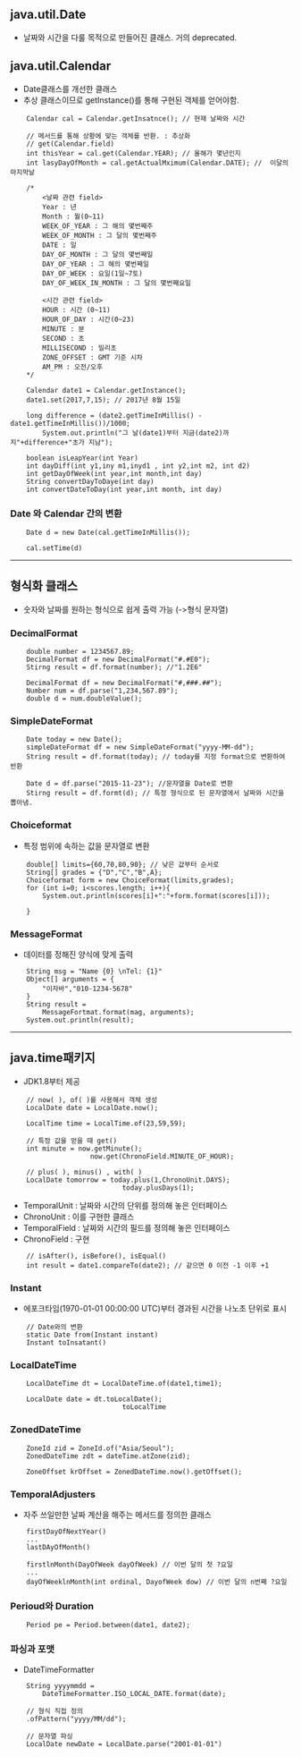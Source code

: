 ## java.util.Date
- 날짜와 시간을 다룰 목적으로 만들어진 클래스. 거의 deprecated.
## java.util.Calendar
- Date클래스를 개선한 클래스
- 추상 클래스이므로  getInstance()를 통해 구현된 객체를 얻어야함.
```
	Calendar cal = Calendar.getInsatnce(); // 현재 날짜와 시간
	
	// 메서드를 통해 상황에 맞는 객체를 반환. : 추상화
	// get(Calendar.field)
	int thisYear = cal.get(Calendar.YEAR); // 올해가 몇년인지
	int lasyDayOfMonth = cal.getActualMximum(Calendar.DATE); //  이달의 마지막날

	/*
		<날짜 관련 field>
		Year : 년
		Month : 월(0~11)
		WEEK_OF_YEAR : 그 해의 몇번째주
		WEEK_OF_MONTH : 그 달의 몇번째주
		DATE : 일
		DAY_OF_MONTH : 그 달의 몇번째일
		DAY_OF_YEAR : 그 해의 몇번째일
		DAY_OF_WEEK : 요일(1일~7토)
		DAY_OF_WEEK_IN_MONTH : 그 달의 몇번째요일

		<시간 관련 field>
		HOUR : 시간 (0~11)
		HOUR_OF_DAY : 시간(0~23)
		MINUTE : 분
		SECOND : 초
		MILLISECOND : 밀리초
		ZONE_OFFSET : GMT 기준 시차
		AM_PM : 오전/오후
	*/
```
```
	Calendar date1 = Calendar.getInstance();
	date1.set(2017,7,15); // 2017년 8월 15일
	
	long difference = (date2.getTimeInMillis() - date1.getTimeInMillis())/1000;
		System.out.println("그 날(date1)부터 지금(date2)까지"+difference+"초가 지남");

	boolean isLeapYear(int Year)
	int dayDiff(int y1,iny m1,inyd1 , int y2,int m2, int d2)
	int getDayOfWeek(int year,int month,int day)
	String convertDayToDaye(int day)
	int convertDateToDay(int year,int month, int day)

```

### Date 와 Calendar 간의 변환
```
	Date d = new Date(cal.getTimeInMillis());

	cal.setTime(d)
```

---

## 형식화 클래스
- 숫자와 날짜를 원하는 형식으로 쉽게 출력 가능 (->형식 문자열)
### DecimalFormat
```
	double number = 1234567.89;
	DecimalFormat df = new DecimalFormat("#.#E0");
	Stirng result = df.format(number); //"1.2E6"

	DecimalFormat df = new DecimalFormat("#,###.##");
	Number num = df.parse("1,234,567.89");
	double d = num.doubleValue();
```

### SimpleDateFormat
```
	Date today = new Date();
	simpleDateFormat df = new SimpleDateFormat("yyyy-MM-dd");
	String result = df.format(today); // today를 지정 format으로 변환하여 반환

	Date d = df.parse("2015-11-23"); //문자열을 Date로 변환
	Stirng result = df.formt(d); // 특정 형식으로 된 문자열에서 날짜와 시간을 뽑아냄.
```
### Choiceformat
- 특정 범위에 속하는 값을 문자열로 변환
```
	double[] limits={60,70,80,90}; // 낮은 값부터 순서로
	String[] grades = {"D","C","B",A};
	Choiceformat form = new ChoiceFormat(limits,grades);
	for (int i=0; i<scores.length; i++){
		System.out.println(scores[i]+":"+form.format(scores[i]));
		
	}
```

### MessageFormat
- 데이터를 정해진 양식에 맞게 출력
```
	String msg = "Name {0} \nTel: {1}"
	Object[] arguments = {
		"이자바","010-1234-5678"
	}
	String result = 
		MessageFortmat.format(mag, arguments);
	System.out.println(result);
```

---

## java.time패키지
- JDK1.8부터 제공

```
	// now( ), of( )를 사용해서 객체 생성
	LocalDate date = LocalDate.now(); 

	LocalTime time = LocalTime.of(23,59,59);

	// 특정 값을 얻을 때 get()
	int minute = now.getMinute();
					now.get(ChronoField.MINUTE_OF_HOUR);

	// plus( ), minus() , with( )
	LocalDate tomorrow = today.plus(1,ChronoUnit.DAYS); 
							today.plusDays(1);
```
- TemporalUnit : 날짜와 시간의 단위를 정의해 놓은 인터페이스
- ChronoUnit  : 이를 구현한 클래스
- TemporalField : 날짜와 시간의 필드를 정의해 놓은 인터페이스
- ChronoField :  구현

```
	// isAfter(), isBefore(), isEqual()
	int result = date1.compareTo(date2); // 같으면 0 이전 -1 이후 +1
```

### Instant
- 에포크타임(1970-01-01 00:00:00 UTC)부터 경과된 시간을 나노초 단위로 표시
```
	// Date와의 변환
	static Date from(Instant instant)  
	Instant toInsatant() 
```

### LocalDateTime
```
	LocalDateTime dt = LocalDateTime.of(date1,time1);

	LocalDate date = dt.toLocalDate();
							toLocalTime
```

### ZonedDateTime
```
	ZoneId zid = ZoneId.of("Asia/Seoul");
	ZonedDateTime zdt = dateTime.atZone(zid);

	ZoneOffset krOffset = ZonedDateTime.now().getOffset();
```

### TemporalAdjusters
- 자주 쓰일만한 날짜 계산을 해주는 메서드를 정의한 클래스

```
	firstDayOfNextYear()
	...
	lastDAyOfMonth()

	firstlnMonth(DayOfWeek dayOfWeek) // 이번 달의 첫 ?요일
	...
	dayOfWeeklnMonth(int ordinal, DayofWeek dow) // 이번 달의 n번째 ?요일
```

### Perioud와 Duration
```
	Period pe = Period.between(date1, date2);
```

### 파싱과 포맷
- DateTimeFormatter
```
	String yyyymmdd = 
		DateTimeFormatter.ISO_LOCAL_DATE.format(date);

	// 형식 직접 정의
	.ofPattern("yyyy/MM/dd"); 

	// 문자열 파싱
	LocalDate newDate = LocalDate.parse("2001-01-01") 
	
```